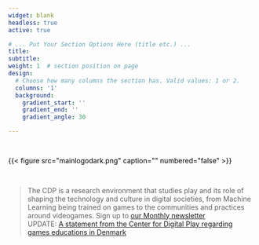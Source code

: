 ```yaml
---
widget: blank
headless: true
active: true

# ... Put Your Section Options Here (title etc.) ...
title: 
subtitle:
weight: 1  # section position on page
design:
  # Choose how many columns the section has. Valid values: 1 or 2.
  columns: '1'
  background:
    gradient_start: ''
    gradient_end: ''
    gradient_angle: 30

---
```

<div class="row">
  <div class="column">
    <h2></h2>
    <p style="color:black;">
        {{< figure src="mainlogodark.png" caption="" numbered="false" >}}    </p>
  </div>
  <div class="column">
    <h2></h2>
    <p >

> The CDP is a research environment that studies play and its role of shaping the technology and culture in digital societies, from Machine Learning being trained on games to the communities and practices around videogames. Sign up to [our Monthly newsletter](https://buttondown.email/DigitalPlayITU) <br>
> UPDATE: [A statement from the Center for Digital Play regarding games educations in Denmark](https://ituniversity-my.sharepoint.com/:b:/g/personal/miguel_itu_dk/EQ5KiMWQQKdNrudbpkGsi6UBotBjocmwnfVa1ZHTMg_RUQ?e=pW0Aab)
    </p>
  </div>
</div>
